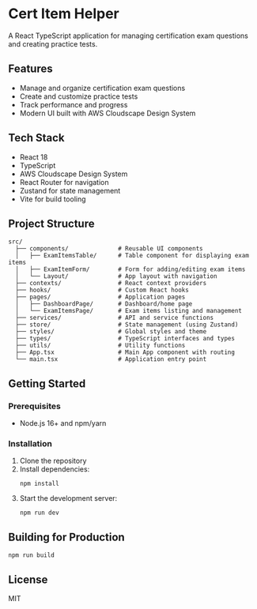 # Cert Item Helper

A React TypeScript application for managing certification exam questions and creating practice tests.

## Features

- Manage and organize certification exam questions
- Create and customize practice tests
- Track performance and progress
- Modern UI built with AWS Cloudscape Design System

## Tech Stack

- React 18
- TypeScript
- AWS Cloudscape Design System
- React Router for navigation
- Zustand for state management
- Vite for build tooling

## Project Structure

```
src/
  ├── components/              # Reusable UI components
  │   ├── ExamItemsTable/      # Table component for displaying exam items
  │   ├── ExamItemForm/        # Form for adding/editing exam items
  │   └── Layout/              # App layout with navigation
  ├── contexts/                # React context providers
  ├── hooks/                   # Custom React hooks
  ├── pages/                   # Application pages
  │   ├── DashboardPage/       # Dashboard/home page
  │   └── ExamItemsPage/       # Exam items listing and management
  ├── services/                # API and service functions
  ├── store/                   # State management (using Zustand)
  ├── styles/                  # Global styles and theme
  ├── types/                   # TypeScript interfaces and types
  ├── utils/                   # Utility functions
  ├── App.tsx                  # Main App component with routing
  └── main.tsx                 # Application entry point
```

## Getting Started

### Prerequisites

- Node.js 16+ and npm/yarn

### Installation

1. Clone the repository
2. Install dependencies:
   ```
   npm install
   ```
3. Start the development server:
   ```
   npm run dev
   ```

## Building for Production

```
npm run build
```

## License

MIT 